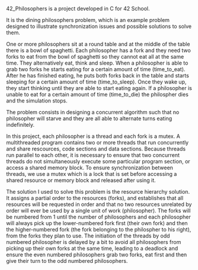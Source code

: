 42_Philosophers is a project developed in C for 42 School.

It is the dining philosophers problem, which is an example problem designed to illustrate synchronization issues and possible solutions to solve them.

One or more philosophers sit at a round table and at the middle of the table there is a bowl of spaghetti. Each philosopher has a fork and they need two forks to eat from the bowl of spaghetti so they cannot eat all at the same time.
They alternatively eat, think and sleep. When a philosopher is able to grab two forks he starts eating for a certain amount of time (time_to_eat). After he has finished eating, he puts both forks back in the table and starts sleeping for a certain amount of time (time_to_sleep). Once they wake up, they start thinking until they are able to start eating again.
If a philosopher is unable to eat for a certain amount of time (time_to_die) the philospher dies and the simulation stops.

The problem consists in designing a concurrent algorithm such that no philosopher will starve and they are all able to alternate turns eating indefinitely.

In this project, each philosopher is a thread and each fork is a mutex.
A multithreaded program contains two or more threads that run concurrently and share rescources, code sections and data sections. Because threads run parallel to each other, it is necessary to ensure that two concurrent threads do not simultaneously execute some particular program section, or access a shared memory block.
To ensure synchronization between threads, we use a mutex which is a lock that is set before accessing a shared resource or memory block and released after using it.

The solution I used to solve this problem is the resource hierarchy solution. It assigns a partial order to the resources (forks), and establishes that all resources will be requested in order and that no two resources unrelated by order will ever be used by a single unit of work (philosopher).
The forks will be numbered from 1 until the number of philosophers and each philosopher will always pick up the lower-numbered fork first (their own fork) and then the higher-numbered fork (the fork belonging to the philospher to his right), from the forks they plan to use. The initiation of the threads by odd numbered philosopher is delayed by a bit to avoid all philosophers from picking up their own forks at the same time, leading to a deadlock and ensure the even numbered philosophers grab two forks, eat first and then give their turn to the odd numbered philosophers.
